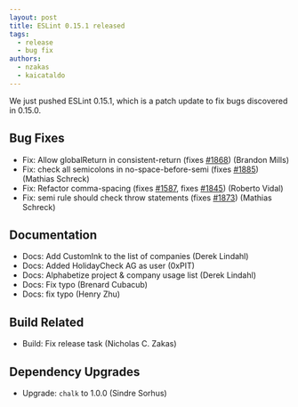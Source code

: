 ```yaml
---
layout: post
title: ESLint 0.15.1 released
tags:
  - release
  - bug fix
authors:
  - nzakas
  - kaicataldo
---
```


We just pushed ESLint 0.15.1, which is a patch update to fix bugs discovered in 0.15.0.

## Bug Fixes

* Fix: Allow globalReturn in consistent-return (fixes [#1868](https://github.com/eslint/eslint/issues/1868)) (Brandon Mills)
* Fix: check all semicolons in no-space-before-semi (fixes [#1885](https://github.com/eslint/eslint/issues/1885)) (Mathias Schreck)
* Fix: Refactor comma-spacing (fixes [#1587](https://github.com/eslint/eslint/issues/1587), fixes [#1845](https://github.com/eslint/eslint/issues/1845)) (Roberto Vidal)
* Fix: semi rule should check throw statements (fixes [#1873](https://github.com/eslint/eslint/issues/1873)) (Mathias Schreck)

## Documentation

* Docs: Add CustomInk to the list of companies (Derek Lindahl)
* Docs: Added HolidayCheck AG as user (0xPIT)
* Docs: Alphabetize project & company usage list (Derek Lindahl)
* Docs: Fix typo (Brenard Cubacub)
* Docs: fix typo (Henry Zhu)

## Build Related

* Build: Fix release task (Nicholas C. Zakas)

## Dependency Upgrades

* Upgrade: `chalk` to 1.0.0 (Sindre Sorhus)
